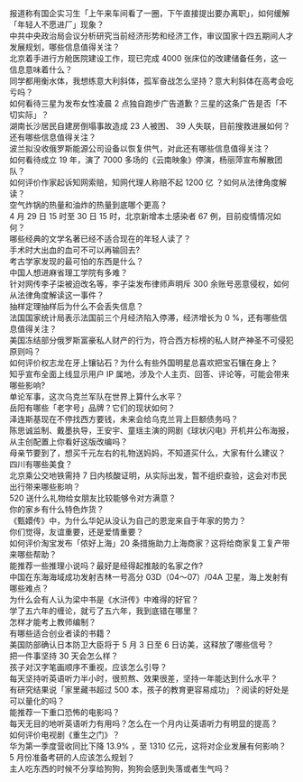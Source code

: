 报道称有国企实习生「上午来车间看了一圈，下午直接提出要办离职」，如何缓解「年轻人不愿进厂」现象？  
中共中央政治局会议分析研究当前经济形势和经济工作，审议国家十四五期间人才发展规划，哪些信息值得关注？  
北京着手进行方舱医院建设工作，现已完成 4000 张床位的改建储备任务，这一信息意味着什么？  
同学都用衡水体，我想练意大利斜体，孤军奋战怎么坚持？意大利斜体在高考会吃亏吗？  
如何看待三星为发布女性凌晨 2 点独自跑步广告道歉？三星的这条广告是否「不切实际」？  
湖南长沙居民自建房倒塌事故造成 23 人被困、 39 人失联，目前搜救进展如何？还有哪些信息值得关注？  
波兰拟没收俄罗斯能源公司设备以恢复供气，对此还有哪些信息值得关注？  
如何看待成立 19 年，演了 7000 多场的《云南映象》停演，杨丽萍宣布解散团队？  
如何评价作家起诉知网索赔，知网代理人称赔不起 1200 亿 ？如何从法律角度解读？  
空气炸锅的热量和油炸的热量到底哪个更高？  
4 月 29 日 15 时至 30 日 15 时，北京新增本土感染者 67 例，目前疫情情况如何？  
哪些经典的文学名著已经不适合现在的年轻人读了？  
手术时大出血的血可不可以再输回去?  
考古学家发现的最可怕的东西是什么？  
中国人想进麻省理工学院有多难？  
针对网传李子柒被迫改名等，李子柒发布律师声明斥 300 余账号恶意侵权，如何从法律角度解读这一事件？  
抽样定理抽样后为什么不会丢失信息？  
法国国家统计局表示法国前三个月经济陷入停滞，经济增长为 0 %，还有哪些信息值得关注？  
美国冻结部分俄罗斯富豪私人财产的行为，符合西方标榜的私人财产神圣不可侵犯原则吗？  
如何评价权志龙在牙上镶钻石？为什么有些外国明星总喜欢把宝石镶在身上？  
知乎宣布全面上线显示用户 IP 属地，涉及个人主页、回答、评论等，可能会带来哪些影响?  
单论军事，这次乌克兰军队在世界上算什么水平？  
岳阳有哪些「老字号」品牌？它们的现状如何？  
泽连斯基现在不停找西方要钱，未来会给乌克兰背上巨额债务吗？  
陈思诚监制、戴墨执导，王安宇、童瑶主演的网剧《球状闪电》开机并公布海报，从主创配置上你看好这版改编吗？  
母亲节要到了，想买千元左右的礼物送妈妈，不知道买什么，大家有什么建议？  
四川有哪些美食？  
北京乘公交地铁需持 7 日内核酸证明，从实际出发，暂不组织查验，这会对市民出行带来哪些影响？  
520 送什么礼物给女朋友比较能够令对方满意？  
你的家乡有什么特色炸货？  
《甄嬛传》中，为什么华妃从没认为自己的恩宠来自于年家的势力？  
你们觉得，友谊重要，还是爱情重要？  
如何评价淘宝发布「侬好上海」20 条措施助力上海商家？这将给商家复工复产带来哪些帮助？  
能推荐一些推理小说吗？最好是经得起推敲的名家之作?  
中国在东海海域成功发射吉林一号高分 03D（04～07）/04A 卫星，海上发射有哪些难点？  
为什么会有人认为梁中书是《水浒传》中难得的好官？  
学了五六年的缠论，就亏了五六年，我到底错在哪里？  
怎样才能考上教师编制？  
有哪些适合创业者读的书籍？  
美国防部确认日本防卫大臣将于 5 月 3 日至 6 日访美，这释放了哪些信号？  
把一件事坚持 30 天会怎么样？  
孩子对汉字笔画顺序不重视，应该怎么引导？  
每天坚持听英语听力半小时，很煎熬、效果很差，坚持一年能达到什么水平？  
有研究结果说「家里藏书超过 500 本，孩子的教育更容易成功」？阅读的好处是可以量化的吗？  
能推荐一下重口恐怖的电影吗？  
每天无目的地听英语听力有用吗？怎么在一个月内让英语听力有明显的提高？  
如何评价电视剧《重生之门》？  
华为第一季度营收同比下降 13.9% ，至 1310 亿元，这将对企业发展有何影响？  
5 月份准备考研的人应该怎么规划？  
主人吃东西的时候不分享给狗狗，狗狗会感到失落或者生气吗？  

